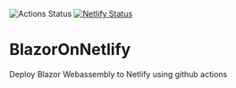 ![Actions Status](https://github.com/ramhemasri/BlazorOnNetlify/workflows/BlazorOnNetlify/badge.svg) [![Netlify Status](https://api.netlify.com/api/v1/badges/6e651ebe-f756-4372-9afa-b0cadfddea70/deploy-status)](https://app.netlify.com/sites/blazorwasm/deploys)
# BlazorOnNetlify
Deploy Blazor Webassembly to Netlify using github actions

